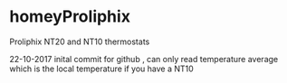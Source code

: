 ﻿# homeyProliphix

 Proliphix NT20 and NT10 thermostats

 22-10-2017   inital commit for github , can only read temperature average which is the local temperature if you have a NT10
